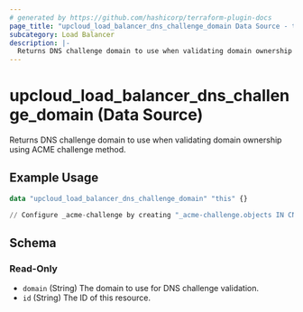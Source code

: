 ```yaml
---
# generated by https://github.com/hashicorp/terraform-plugin-docs
page_title: "upcloud_load_balancer_dns_challenge_domain Data Source - terraform-provider-upcloud"
subcategory: Load Balancer
description: |-
  Returns DNS challenge domain to use when validating domain ownership using ACME challenge method.
---
```


# upcloud_load_balancer_dns_challenge_domain (Data Source)

Returns DNS challenge domain to use when validating domain ownership using ACME challenge method.

## Example Usage

```terraform
data "upcloud_load_balancer_dns_challenge_domain" "this" {}

// Configure _acme-challenge by creating "_acme-challenge.objects IN CNAME ${data.upcloud_load_balancer_dns_challenge_domain.this.domain}" DNS record.
```

<!-- schema generated by tfplugindocs -->
## Schema

### Read-Only

- `domain` (String) The domain to use for DNS challenge validation.
- `id` (String) The ID of this resource.
